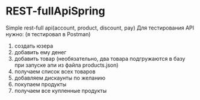 # REST-fullApiSpring
Simple rest-full api(account, product, discount, pay)
Для тестирования API нужно:
(я тестировал в Postman)
1. создать юзера
2. добавить ему денег
3. добавить товар (необязательно, два товара подгружаются в базу при запуске апи из файла products.json)
4. получаем список всех товаров
5. добавляем дискаунты по желанию
6. покупаем продукты
7. получаем все купленные продукты

